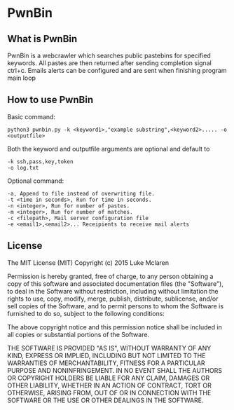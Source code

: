 # PwnBin


## What is PwnBin
PwnBin is a webcrawler which searches public pastebins for specified keywords.
All pastes are then returned after sending completion signal ctrl+c.
Emails alerts can be configured and are sent when finishing program main loop


## How to use PwnBin
  
  Basic command:
  
    python3 pwnbin.py -k <keyword1>,"example substring",<keyword2>..... -o <outputfile>
  
  Both the keyword and outputfile arguments are optional and default to 

    -k ssh,pass,key,token
    -o log.txt

  Optional command:

  	-a, Append to file instead of overwriting file.
  	-t <time in seconds>, Run for time in seconds.
  	-n <integer>, Run for number of pastes.
  	-m <integer>, Run for number of matches.
    -c <filepath>, Mail server configuration file
    -e <email1>,<email2>... Receipients to receive mail alerts


## License

The MIT License (MIT)						 Copyright (c) 2015 Luke Mclaren

Permission is hereby granted, free of charge, to any person obtaining a copy
of this software and associated documentation files (the "Software"), to deal
in the Software without restriction, including without limitation the rights
to use, copy, modify, merge, publish, distribute, sublicense, and/or sell
copies of the Software, and to permit persons to whom the Software is
furnished to do so, subject to the following conditions:

The above copyright notice and this permission notice shall be included in all
copies or substantial portions of the Software.

THE SOFTWARE IS PROVIDED "AS IS", WITHOUT WARRANTY OF ANY KIND, EXPRESS OR
IMPLIED, INCLUDING BUT NOT LIMITED TO THE WARRANTIES OF MERCHANTABILITY,
FITNESS FOR A PARTICULAR PURPOSE AND NONINFRINGEMENT. IN NO EVENT SHALL THE
AUTHORS OR COPYRIGHT HOLDERS BE LIABLE FOR ANY CLAIM, DAMAGES OR OTHER
LIABILITY, WHETHER IN AN ACTION OF CONTRACT, TORT OR OTHERWISE, ARISING FROM,
OUT OF OR IN CONNECTION WITH THE SOFTWARE OR THE USE OR OTHER DEALINGS IN THE
SOFTWARE.
